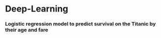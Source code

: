# Deep-Learning

### Logistic regression model to predict survival on the Titanic by their age and fare
